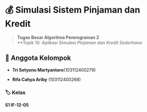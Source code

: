 # 💰 Simulasi Sistem Pinjaman dan Kredit

> **Tugas Besar Algoritma Pemrograman 2**  
> **Topik 10: _Aplikasi Simulasi Pinjaman dan Kredit Sederhana_

## 👥 Anggota Kelompok

- **Tri Setyono Martyantoro**(103112400279)
    
- **Rifa Cahya Ariby** (103112400268)
    

### 🏷️ Kelas

**S1 IF-12-05**

